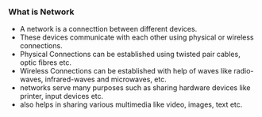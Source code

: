 <h3> What is Network </h3>

- A network is a connecttion between different devices.
- These devices communicate with each other using physical or wireless connections.
- Physical Connections can be established using twisted pair cables, optic fibres etc.
- Wireless Connections can be established with help of waves like radio-waves, infrared-waves and microwaves, etc.
- networks serve many purposes such as sharing hardware devices like printer, input devices etc.
- also helps in sharing various multimedia like video, images, text etc.
